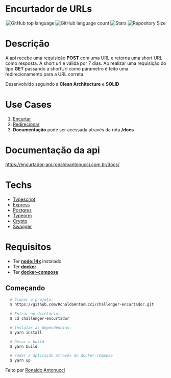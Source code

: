 # **Encurtador de URLs**

<p align="center">
  <img alt="GitHub top language" src="https://img.shields.io/github/languages/top/RonaldoAntonucci/challenger-encurtador">
  <img alt="GitHub language count" src="https://img.shields.io/github/languages/count/RonaldoAntonucci/challenger-encurtador">
  <img alt="Stars" src="https://img.shields.io/github/stars/RonaldoAntonucci/challenger-encurtador">
  <img alt="Repository Size" src="https://img.shields.io/github/repo-size/RonaldoAntonucci/challenger-encurtador">
</p>

# Descrição
A api recebe uma requisição **POST** com uma URL e retorna uma short URL como resposta. A short url é válida por 7 dias.
Ao realizar uma requisição do tipo **GET** passando a shortUrl como parametro é feito uma redirecionamento para a URL correta.

Desenvolvido seguindo a **Clean Architecture** e **SOLID**

# Use Cases

1. [Encurtar](./requirements/encurtar.md)
2. [Redirecionar](./requirements/redirecionar.md)
3. **Documentação** pode ser acessada através da rota **/docs**

# Documentação da api
https://encurtador-api.ronaldoantonucci.com.br/docs/

# Techs

  - [Typescript](https://www.typescriptlang.org/)
  - [Express](https://expressjs.com/pt-br/)
  - [Postgres](https://www.postgresql.org/)
  - [Typeorm](https://typeorm.io/#/)
  - [Crypto](https://nodejs.org/api/crypto.html)
  - [Swagger](https://swagger.io/)

# Requisitos
  - Ter [**node:14x**](https://nodejs.org/en/) instalado
  - Ter [**docker**](https://www.docker.com/)
  - Ter [**docker-compose**](https://docs.docker.com/compose/)

## Começando
``` bash
  # Clonar o projeto:
  $ https://github.com/RonaldoAntonucci/challenger-encurtador.git

  # Entrar no diretório:
  $ cd challenger-encurtador

  # Instalar as dependências:
  $ yarn install

  # Gerar o build
  $ yarn build

  # rodar a aplicação através do docker-compose
  $ yarn up
```

Feito por [Ronaldo Antonucci](https://github.com/RonaldoAntonucci/challenger-encurtador)
